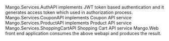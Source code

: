 Mango.Services.AuthAPI implements JWT token based authentication and it generates access token which used in authorization process.
Mango.Services.CouponAPI implements Coupon API service
Mango.Services.ProductAPI implements Product API service
Mango.Services.ShoppingCartAPI Shopping Cart API service
Mango.Web front end application consumes the above webapi and produces the result.
